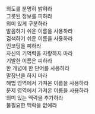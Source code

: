 의도를 분명히 밝혀라  
그릇된 정보를 피하라  
의미 있게 구분하라  
발음하기 쉬운 이름을 사용하라  
검색하기 쉬운 이름을 사용하라  
인코딩을 피하라  
자신의 기억력을 자랑하지 마라  
기발한 이름은 피하라  
한 개념에 한 단어를 사용하라  
말장난을 하지 마라  
해법 영역에서 가져온 이름을 사용하라  
문제 영역에서 가져온 이름을 사용하라  
의미 있는 맥락을 추가하라  
불필요한 맥락을 없애라  